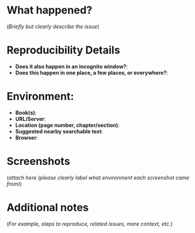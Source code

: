 # What happened?

(_Briefly but clearly describe the issue_)

# Reproducibility Details

- **Does it also happen in an incognito window?**: 
- **Does this happen in one place, a few places, or everywhere?**:

# Environment:

- **Book(s)**:
- **URL/Server**: 
- **Location (page number, chapter/section)**:
- **Suggested nearby searchable text**: 
- **Browser**:

# Screenshots

(_attach here (please clearly label what environment each screenshot came from)_)

# Additional notes

 (_For example, steps to reproduce, related issues, more context, etc._)


